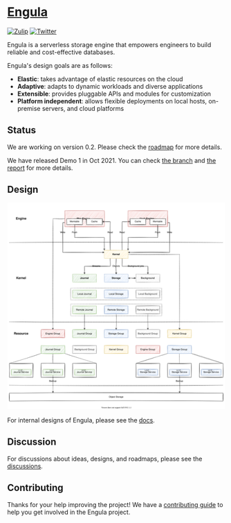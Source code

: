 # [Engula](https://engula.io)

[![Zulip][zulip-badge]][zulip-url]
[![Twitter][twitter-badge]][twitter-url]

[zulip-badge]: https://img.shields.io/badge/Zulip-chat-brightgreen?style=flat-square&logo=zulip
[zulip-url]: https://engula.zulipchat.com
[twitter-badge]: https://img.shields.io/twitter/follow/engulaio?style=flat-square&logo=twitter&color=brightgreen
[twitter-url]: https://twitter.com/intent/follow?screen_name=engulaio

Engula is a serverless storage engine that empowers engineers to build reliable and cost-effective databases.

Engula's design goals are as follows:

- **Elastic**: takes advantage of elastic resources on the cloud
- **Adaptive**: adapts to dynamic workloads and diverse applications
- **Extensible**: provides pluggable APIs and modules for customization
- **Platform independent**: allows flexible deployments on local hosts, on-premise servers, and cloud platforms

## Status

We are working on version 0.2. Please check the [roadmap][roadmap] for more details.

[roadmap]: https://github.com/engula/engula/issues/57

We have released Demo 1 in Oct 2021.
You can check [the branch](https://github.com/engula/engula/tree/demo-1) and [the report](https://engula.com/posts/demo-1/) for more details.

## Design

![Architecture](docs/images/architecture.drawio.svg)

For internal designs of Engula, please see the [docs](docs).

## Discussion

For discussions about ideas, designs, and roadmaps, please see the [discussions](https://github.com/engula/engula/discussions).

## Contributing

Thanks for your help improving the project! We have a [contributing guide](CONTRIBUTING.md) to help you get involved in the Engula project.
